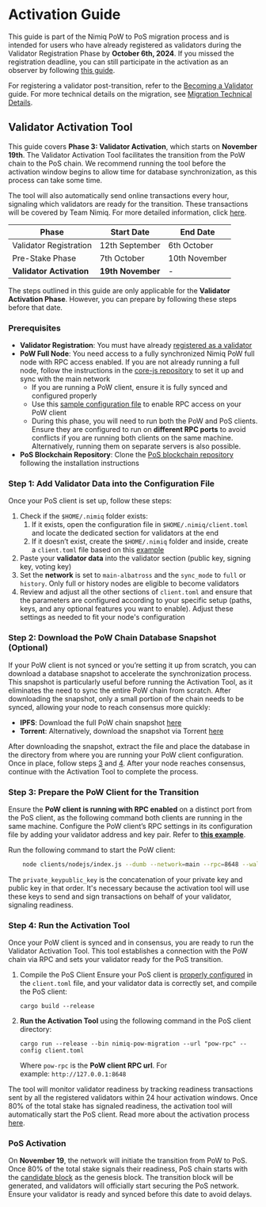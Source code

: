 # Activation Guide

This guide is part of the Nimiq PoW to PoS migration process and is intended for users who have already registered as validators during the Validator Registration Phase by **October 6th, 2024**. If you missed the registration deadline, you can still participate in the activation as an observer by following [this guide](node-operators).

For registering a validator post-transition, refer to the [Becoming a Validator](/build/set-up-your-own-node/becoming-a-validator.md) guide. For more technical details on the migration, see [Migration Technical Details](migration-technical-details).

## Validator Activation Tool

This guide covers **Phase 3: Validator Activation**, which starts on **November 19th**. The Validator Activation Tool facilitates the transition from the PoW chain to the PoS chain. We recommend running the tool before the activation window begins to allow time for database synchronization, as this process can take some time.

The tool will also automatically send online transactions every hour, signaling which validators are ready for the transition. These transactions will be covered by Team Nimiq. For more detailed information, click [here](migration-technical-details#activation-phase).

| **Phase** | **Start Date** | **End Date** |
| --- | --- | --- |
| Validator Registration | 12th September | 6th October |
| Pre-Stake Phase | 7th October | 10th November |
| **Validator Activation** | **19th November** | - |

The steps outlined in this guide are only applicable for the **Validator Activation Phase**. However, you can prepare by following these steps before that date.

### Prerequisites
- **Validator Registration**: You must have already [registered as a validator](validator-registration)
- **PoW Full Node**: You need access to a fully synchronized Nimiq PoW full node with RPC access enabled. If you are not already running a full node, follow the instructions in the [core-js repository](https://github.com/nimiq/core-js) to set it up and sync with the main network
    - If you are running a PoW client, ensure it is fully synced and configured properly
    - Use this [sample configuration file](https://github.com/nimiq/core-js/blob/master/clients/nodejs/sample.conf) to enable RPC access on your PoW client
    - During this phase, you will need to run both the PoW and PoS clients. Ensure they are configured to run on **different RPC ports** to avoid conflicts if you are running both clients on the same machine. Alternatively, running them on separate servers is also possible.
- **PoS Blockchain Repository**: Clone the [PoS blockchain repository](https://github.com/nimiq/core-rs-albatross?tab=readme-ov-file#installation) following the installation instructions

### **Step 1: Add Validator Data into the Configuration File**

Once your PoS client is set up, follow these steps:

1. Check if the `$HOME/.nimiq` folder exists:
    1. If it exists, open the configuration file in `$HOME/.nimiq/client.toml` and locate the dedicated section for validators at the end
    2. If it doesn’t exist, create the `$HOME/.nimiq` folder and inside, create a `client.toml` file based on this [example](https://github.com/nimiq/core-rs-albatross/blob/albatross/lib/src/config/config_file/client.example.toml)
2. Paste your **validator data** into the validator section (public key, signing key, voting key)
3. Set the **network** is set to `main-albatross` and the `sync_mode` to `full` or `history`. Only full or history nodes are eligible to become validators
4. Review and adjust all the other sections of `client.toml` and ensure that the parameters are configured according to your specific setup (paths, keys, and any optional features you want to enable). Adjust these settings as needed to fit your node's configuration

### **Step 2: Download the PoW Chain Database Snapshot (Optional)**

If your PoW client is not synced or you’re setting it up from scratch, you can download a database snapshot to accelerate the synchronization process. This snapshot is particularly useful before running the Activation Tool, as it eliminates the need to sync the entire PoW chain from scratch. After downloading the snapshot, only a small portion of the chain needs to be synced, allowing your node to reach consensus more quickly:

- **IPFS**: Download the full PoW chain snapshot [here](https://ipfs.nimiq.io/ipfs/QmRKvFVpTdXagvgZG5cF9qdz13x9DkZhUvwXAS5YMaqTfu?filename=pow-main-full-consensus.zip)
- **Torrent**: Alternatively, download the snapshot via Torrent [here](https://repo.nimiq.com/torrents/nimiq-pow-main-full-consensus.torrent)

After downloading the snapshot, extract the file and place the database in the directory from where you are running your PoW client configuration. Once in place, follow steps [3](#step-3-prepare-the-pow-client-for-the-transition) and [4](#step-4-run-the-activation-tool). After your node reaches consensus, continue with the Activation Tool to complete the process.

### **Step 3: Prepare the PoW Client for the Transition**
Ensure the **PoW client is running with RPC enabled** on a distinct port from the PoS client, as the following command both clients are running in the same machine. Configure the PoW client’s RPC settings in its configuration file by adding your validator address and key pair. Refer to [**this example**](https://github.com/nimiq/core-js/blob/master/clients/nodejs/sample.conf#L163).

Run the following command to start the PoW client:

```bash
    node clients/nodejs/index.js --dumb --network=main --rpc=8648 --wallet-seed=private_keypublic_key
```

The `private_keypublic_key` is the concatenation of your private key and public key in that order. It's necessary because the activation tool will use these keys to send and sign transactions on behalf of your validator, signaling readiness.

### **Step 4: Run the Activation Tool**
Once your PoW client is synced and in consensus, you are ready to run the Validator Activation Tool. This tool establishes a connection with the PoW chain via RPC and sets your validator ready for the PoS transition.

1. Compile the PoS Client
Ensure your PoS client is [properly configured](#step-1-add-validator-data-into-the-configuration-file) in the `client.toml` file, and your validator data is correctly set, and compile the PoS client:
    ```
    cargo build --release
    ```
2. **Run the Activation Tool** using the following command in the PoS client directory:

    ```
    cargo run --release --bin nimiq-pow-migration --url "pow-rpc" --config client.toml
    ```

    Where `pow-rpc` is the **PoW client RPC url**. For example: `http://127.0.0.1:8648`

The tool will monitor validator readiness by tracking readiness transactions sent by all the registered validators within 24 hour activation windows. Once 80% of the total stake has signaled readiness, the activation tool will automatically start the PoS client. Read more about the activation process [here](migration-technical-details#activation-phase).

### PoS Activation

On **November 19**, the network will initiate the transition from PoW to PoS. Once 80% of the total stake signals their readiness, PoS chain starts with the [candidate block](migration-technical-details) as the genesis block. The transition block will be generated, and validators will officially start securing the PoS network. Ensure your validator is ready and synced before this date to avoid delays.
